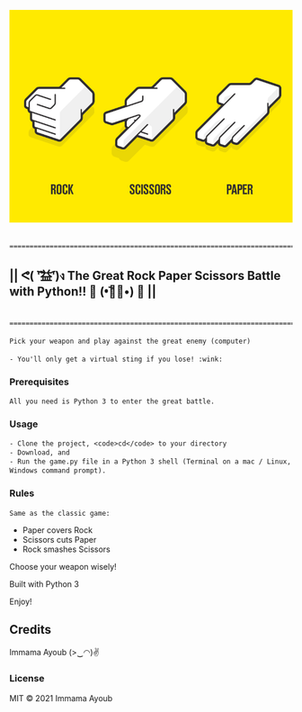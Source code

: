 ![alt text](rps_image.png "Logo Title Text 1")


      ===========================================================================
##  || ᕙ( ︡'︡益'︠)ง  The Great Rock Paper Scissors Battle with Python!! 💪 (•︡益︠•) 👊 ||
      ===========================================================================

    Pick your weapon and play against the great enemy (computer) 

    - You'll only get a virtual sting if you lose! :wink:

### Prerequisites

    All you need is Python 3 to enter the great battle.

### Usage

    - Clone the project, <code>cd</code> to your directory
    - Download, and 
    - Run the game.py file in a Python 3 shell (Terminal on a mac / Linux, Windows command prompt).

### Rules
    Same as the classic game:

   - Paper covers Rock  
   - Scissors cuts Paper  
   - Rock smashes Scissors

Choose your weapon wisely!

Built with Python 3

Enjoy!

## Credits

Immama Ayoub (>‿◠)✌

### License 
MIT
© 2021 Immama Ayoub
